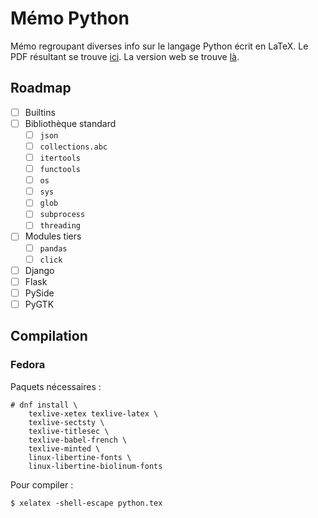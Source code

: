 # Mémo Python
Mémo regroupant diverses info sur le langage Python écrit en LaTeX. Le PDF résultant se trouve [ici](http://python.pycolore.fr). La version web se trouve [là](http://www.pycolore.fr/python/).

## Roadmap

- [ ] Builtins
- [ ] Bibliothèque standard
  - [ ] `json`
  - [ ] `collections.abc`
  - [ ] `itertools` 
  - [ ] `functools`
  - [ ] `os`
  - [ ] `sys`
  - [ ] `glob`
  - [ ] `subprocess`
  - [ ] `threading`
- [ ] Modules tiers
  - [ ] `pandas`
  - [ ] `click`
- [ ] Django
- [ ] Flask
- [ ] PySide
- [ ] PyGTK

## Compilation

### Fedora

Paquets nécessaires :

```
# dnf install \
    texlive-xetex texlive-latex \
    texlive-sectsty \
    texlive-titlesec \
    texlive-babel-french \
    texlive-minted \
    linux-libertine-fonts \
    linux-libertine-biolinum-fonts
```

Pour compiler :

```
$ xelatex -shell-escape python.tex
```
